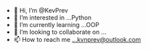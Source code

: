 - 👋 Hi, I’m @KevPrev
- 👀 I’m interested in ...Python
- 🌱 I’m currently learning ...OOP
- 💞️ I’m looking to collaborate on ...
- 📫 How to reach me ...kvnprev@outlook.com

<!---
KevPrev/KevPrev is a ✨ special ✨ repository because its `README.md` (this file) appears on your GitHub profile.
You can click the Preview link to take a look at your changes.
--->
